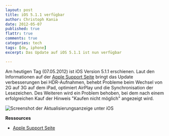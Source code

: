 ```yaml
---
layout: post
title: iOS 5.1.1 verfügbar
author: Christoph Kania
date: 2012-05-07
published: true
flattr: true
comments: true
categories: tech
tags: [de, iphone]
excerpt: Das Update auf iOS 5.1.1 ist nun verfügbar

---
```

Am heutigen Tag (07.05.2012) ist iOS Version 5.1.1 erschienen.
Laut den Informationen auf der [Apple Support Seite](http://support.apple.com/kb/DL1521?viewlocale=de_DE) bringt das
Update verbesserungen bei HDR-Aufnahmen, behebt Probleme beim Wechsel
von 2G auf 3G auf dem iPad, optimiert AirPlay und die Synchronisation
der Lesezeichen.
Des Weiteren wird ein Problem behoben, bei dem nach einem
erfolgreichen Kauf der Hinweis "Kaufen nicht möglich" angezeigt wird.

![Screenshot der Aktualisierungsanzeige unter iOS](http://chkania.net/img/posts/ios_511.png)

**Ressources**

* [Apple Support Seite](http://support.apple.com/kb/DL1521?viewlocale=de_DE)
